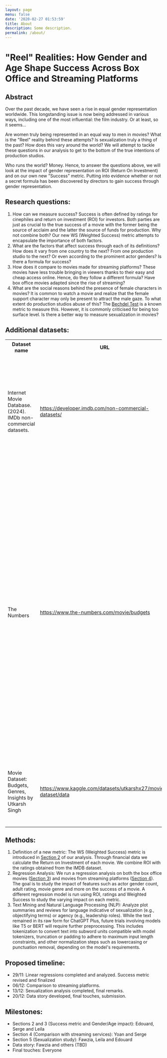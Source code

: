 ```yaml
---
layout: page
menu: false
date: '2020-02-27 01:53:59'
title: About
description: Some description.
permalink: /about/
---
```


# "Reel" Realities: How Gender and Age Shape Success Across Box Office and Streaming Platforms
## Abstract

Over the past decade, we have seen a rise in equal gender representation worldwide. This longstanding issue is now being addressed in various ways, including one of the most influential: the film industry. Or at least, so it seems...

Are women truly being represented in an equal way to men in movies? What is the "Reel" reality behind these attempts? Is sexualization truly a thing of the past? How does this vary around the world? We will attempt to tackle these questions in our analysis to get to the bottom of the true intentions of production studios.

Who runs the world? Money. Hence, to answer the questions above, we will look at the impact of gender representation on ROI (Return On Investment) and on our own new "Success" metric. Putting into evidence whether or not a secret formula has been discovered by directors to gain success through gender representation.

## Research questions:
1. How can we measure success? Success is often defined by ratings for cinephiles and return on investment (ROI) for investors. Both parties are just as crucial to the true success of a movie with the former being the source of acclaim and the latter the source of funds for production. Why not combine both? Our new WS (Weighted Success) metric attempts to encapsulate the importance of both factors.
2. What are the factors that affect success through each of its definitions? How does it vary from one country to the next? From one production studio to the next? Or even according to the prominent actor genders? Is there a formula for success?
3. How does it compare to movies made for streaming platforms? These movies have less trouble bringing in viewers thanks to their easy and cheap access online. Hence, do they follow a different formula? Have box office movies adapted since the rise of streaming?
4. What are the social reasons behind the presence of female characters in movies? It is common to watch a movie and realize that the female support character may only be present to attract the male gaze. To what extent do production studios abuse of this? The [Bechdel Test](https://www.merriam-webster.com/dictionary/Bechdel%20Test) is a known metric to measure this. However, it is commonly criticised for being too surface level. Is there a better way to measure sexualization in movies?

## Additional datasets:
<div class="responsive-table">
  <table>
    <tr>
      <th>Dataset name</th>
      <th>URL</th>
      <th>Comments</th>
    </tr>
    <tr>
      <td>Internet Movie Database. (2024). IMDb non-commercial datasets.</td>
      <td><a href="https://developer.imdb.com/non-commercial-datasets/">https://developer.imdb.com/non-commercial-datasets/</a></td>
      <td>The IMDB dataset is used to get information that was missing within the CMU dataset. We mainly extracted movie ratings, runtimes, adult ratings and crew information.</td>
    </tr>
    <tr>
      <td>The Numbers</td>
      <td><a href="https://www.the-numbers.com/movie/budgets">https://www.the-numbers.com/movie/budgets</a></td>
      <td>The "The Numbers" dataset gives us budget information about the movies allowing us to estimate the ROI. It is important to note "Budget numbers for movies can be both difficult to find and unreliable." "The data we have is, to the best of our knowledge, accurate but there are gaps and disputed figures." quoted from the website. We were however only able to obtain a free sample of the dataset as we had to pay to get the complete file.</td>
    </tr>
    <tr>
      <td>Movie Dataset: Budgets, Genres, Insights by Utkarsh Singh</td>
      <td><a href="https://www.kaggle.com/datasets/utkarshx27/movies-dataset/data">https://www.kaggle.com/datasets/utkarshx27/movies-dataset/data</a></td>
      <td>This dataset obtained from Kaggle allows us to complete some more missing budget rows.</td>
    </tr>
  </table>
</div>

## Methods:
1. Definition of a new metric: The WS (Weighted Success) metric is introduced in [Section 2](results.ipynb#2-our-success-metric) of our analysis. Through financial data we calculate the Return on Investment of each movie. We combine ROI with the ratings obtained from the IMDB dataset.
2. Regression Analysis: We run a regression analysis on both the box office movies ([Section 3](results.ipynb#3-gender-and-age-vs-success)) and movies from streaming platforms ([Section 4](results.ipynb#4-how-does-it-compare-to-streaming-platforms)). The goal is to study the impact of features such as actor gender count, adult rating, movie genre and more on the success of a movie. A different regression model is run using ROI, ratings and Weighted Success to study the varying impact on each metric.
3. Text Mining and Natural Language Processing (NLP): Analyze plot summaries and reviews for language indicative of sexualization (e.g., objectifying terms) or agency (e.g., leadership roles).
   While the text remained in its raw form for ChatGPT Plus, future trials involving models like T5 or BERT will require further preprocessing. This includes tokenization to convert text into subword units compatible with model tokenizers, truncation or padding to adhere to maximum input length constraints, and other normalization steps such as lowercasing or punctuation removal, depending on the model's requirements.

## Proposed timeline:
- 29/11: Linear regressions completed and analyzed. Success metric revised and finalized
- 06/12: Comparison to streaming platforms.
- 13/12: Sexualization analysis completed, final remarks.
- 20/12: Data story developed, final touches, submission.

## Milestones:
- Sections 2 and 3 (Success metric and Gender/Age impact): Edouard, Serge and Leila
- Section 4 (Comparison with streaming services): Yoan and Serge
- Section 5 (Sexualization study): Fawzia, Leila and Edouard
- Data story: Fawzia and others (TBD)
- Final touches: Everyone